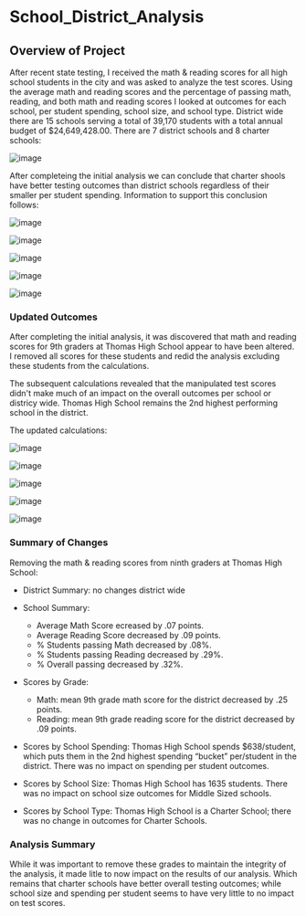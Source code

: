 # School_District_Analysis
## Overview of Project
After recent state testing, I received the math & reading scores for all high school students in the city and was asked to analyze the test scores.  Using the average math and reading scores and the percentage of passing math, reading, and both math and reading scores I looked at outcomes for each school, per student spending, school size, and school type.
District wide there are 15 schools serving a total of 39,170 students with a total annual budget of $24,649,428.00. There are 7 district schools and 8 charter schools:


![image](https://user-images.githubusercontent.com/86027932/125873439-fc4edbd6-6635-470e-b4c5-64b6fa247973.png)

After completeing the initial analysis we can conclude that charter shools have better testing outcomes than district schools regardless of their smaller per student spending.
Information to support this conclusion follows:


![image](https://user-images.githubusercontent.com/86027932/125873776-69f30e68-3fc8-4616-a72a-a0982a282aa3.png)


![image](https://user-images.githubusercontent.com/86027932/125873889-c0b58a62-d769-4629-8aa0-f7b2c4a277a6.png)

![image](https://user-images.githubusercontent.com/86027932/125874061-d7747ad6-92fe-4c72-945d-0244ec76ad9f.png)


![image](https://user-images.githubusercontent.com/86027932/125874182-99f946ec-164c-43dc-a53f-70df72034ed2.png)


![image](https://user-images.githubusercontent.com/86027932/125874268-2827457a-6d93-4b52-a43e-3788da1c8302.png)

### Updated Outcomes
After completing the initial analysis, it was discovered that math and reading scores for 9th graders at Thomas High School appear to have been altered. I removed all scores for these students and redid the analysis excluding these students from the calculations. 

The subsequent calculations revealed that the manipulated test scores didn't make much of an impact on the overall outcomes per school or districy wide. Thomas High School remains the 2nd highest performing school in the district. 

The updated calculations:


![image](https://user-images.githubusercontent.com/86027932/125874895-9a9cc9fa-76e5-4596-a96f-9393d21594a2.png)


![image](https://user-images.githubusercontent.com/86027932/125875026-7e009587-911b-432b-a0bc-c124a796702d.png)


![image](https://user-images.githubusercontent.com/86027932/125875126-1918ed5f-7789-4eeb-9a5e-4bf085227c95.png)


![image](https://user-images.githubusercontent.com/86027932/125875260-3ce10763-f166-4d48-b79d-d3b766d6e023.png)


![image](https://user-images.githubusercontent.com/86027932/125875374-8fe36c10-5246-4a04-aa9c-570ac01c2794.png)

### Summary of Changes
Removing the math & reading scores from ninth graders at Thomas High School:
* District Summary: no changes district wide
* School Summary: 
    * Average Math Score ecreased by .07 points.
    * Average Reading Score decreased by .09 points.
    * % Students passing Math decreased by .08%.
    * % Students passing Reading decreased by .29%.
    * % Overall passing decreased by .32%.

* Scores by Grade:
    * Math: mean 9th grade math score for the district decreased by .25 points.
    * Reading: mean 9th grade reading score for the district decreased by .09 points.
* Scores by School Spending: Thomas High School spends $638/student, which puts them in the 2nd highest spending “bucket” per/student in the district. There was no impact on spending per student outcomes.
* Scores by School Size: Thomas High School has 1635 students. There was no impact on school size outcomes for Middle Sized schools.
* Scores by School Type: Thomas High School is a Charter School; there was no change in outcomes for Charter Schools.

### Analysis Summary
While it was important to remove these grades to maintain the integrity of the analysis, it made litle to now impact on the results of our analysis. Which remains that charter schools have better overall testing outcomes; while school size and spending per student seems to have very little to no impact on test scores.







